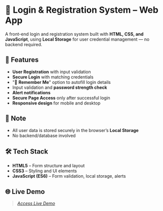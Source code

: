 # 🔐 Login & Registration System – Web App

A front-end login and registration system built with **HTML, CSS, and JavaScript**, using **Local Storage** for user credential management — no backend required.

## 🚀 Features

- **User Registration** with input validation
- **Secure Login** with matching credentials
- "🔁 **Remember Me**" option to autofill login details
- Input validation and **password strength check**
- **Alert notifications**
- **Secure Page Access** only after successful login
- **Responsive design** for mobile and desktop

## 🔐 Note

- All user data is stored securely in the browser’s **Local Storage**
- No backend/database involved

## 🛠️ Tech Stack

- **HTML5** – Form structure and layout  
- **CSS3** – Styling and UI elements  
- **JavaScript (ES6)** – Form validation, local storage, alerts

## 🌐 Live Demo

> *[Access Live Demo](#)*
